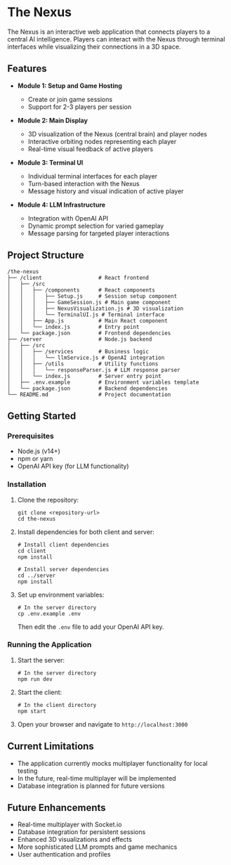 # The Nexus

The Nexus is an interactive web application that connects players to a central AI intelligence. Players can interact with the Nexus through terminal interfaces while visualizing their connections in a 3D space.

## Features

- **Module 1: Setup and Game Hosting**
  - Create or join game sessions
  - Support for 2-3 players per session

- **Module 2: Main Display**
  - 3D visualization of the Nexus (central brain) and player nodes
  - Interactive orbiting nodes representing each player
  - Real-time visual feedback of active players

- **Module 3: Terminal UI**
  - Individual terminal interfaces for each player
  - Turn-based interaction with the Nexus
  - Message history and visual indication of active player

- **Module 4: LLM Infrastructure**
  - Integration with OpenAI API
  - Dynamic prompt selection for varied gameplay
  - Message parsing for targeted player interactions

## Project Structure

```
/the-nexus
├── /client                  # React frontend
│   ├── /src
│   │   ├── /components      # React components
│   │   │   ├── Setup.js     # Session setup component
│   │   │   ├── GameSession.js # Main game component
│   │   │   ├── NexusVisualization.js # 3D visualization
│   │   │   └── TerminalUI.js # Terminal interface
│   │   ├── App.js           # Main React component
│   │   └── index.js         # Entry point
│   └── package.json         # Frontend dependencies
├── /server                  # Node.js backend
│   ├── /src
│   │   ├── /services        # Business logic
│   │   │   └── llmService.js # OpenAI integration
│   │   ├── /utils           # Utility functions
│   │   │   └── responseParser.js # LLM response parser
│   │   └── index.js         # Server entry point
│   ├── .env.example         # Environment variables template
│   └── package.json         # Backend dependencies
└── README.md                # Project documentation
```

## Getting Started

### Prerequisites

- Node.js (v14+)
- npm or yarn
- OpenAI API key (for LLM functionality)

### Installation

1. Clone the repository:
   ```
   git clone <repository-url>
   cd the-nexus
   ```

2. Install dependencies for both client and server:
   ```
   # Install client dependencies
   cd client
   npm install

   # Install server dependencies
   cd ../server
   npm install
   ```

3. Set up environment variables:
   ```
   # In the server directory
   cp .env.example .env
   ```
   Then edit the `.env` file to add your OpenAI API key.

### Running the Application

1. Start the server:
   ```
   # In the server directory
   npm run dev
   ```

2. Start the client:
   ```
   # In the client directory
   npm start
   ```

3. Open your browser and navigate to `http://localhost:3000`

## Current Limitations

- The application currently mocks multiplayer functionality for local testing
- In the future, real-time multiplayer will be implemented
- Database integration is planned for future versions

## Future Enhancements

- Real-time multiplayer with Socket.io
- Database integration for persistent sessions
- Enhanced 3D visualizations and effects
- More sophisticated LLM prompts and game mechanics
- User authentication and profiles
